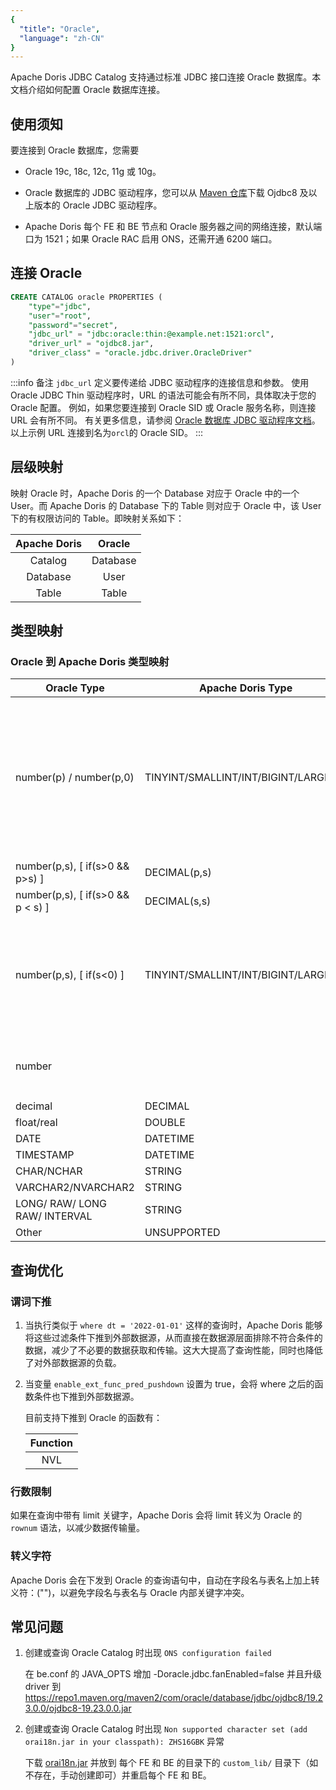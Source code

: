 ```yaml
---
{
  "title": "Oracle",
  "language": "zh-CN"
}
---
```


Apache Doris JDBC Catalog 支持通过标准 JDBC 接口连接 Oracle 数据库。本文档介绍如何配置 Oracle 数据库连接。

## 使用须知

要连接到 Oracle 数据库，您需要

- Oracle 19c, 18c, 12c, 11g 或 10g。

- Oracle 数据库的 JDBC 驱动程序，您可以从 [Maven 仓库](https://mvnrepository.com/artifact/com.oracle.database.jdbc)下载 Ojdbc8 及以上版本的 Oracle JDBC 驱动程序。

- Apache Doris 每个 FE 和 BE 节点和 Oracle 服务器之间的网络连接，默认端口为 1521；如果 Oracle RAC 启用 ONS，还需开通 6200 端口。

## 连接 Oracle

```sql
CREATE CATALOG oracle PROPERTIES (
    "type"="jdbc",
    "user"="root",
    "password"="secret",
    "jdbc_url" = "jdbc:oracle:thin:@example.net:1521:orcl",
    "driver_url" = "ojdbc8.jar",
    "driver_class" = "oracle.jdbc.driver.OracleDriver"
)
```

:::info 备注
`jdbc_url` 定义要传递给 JDBC 驱动程序的连接信息和参数。
使用 Oracle JDBC Thin 驱动程序时，URL 的语法可能会有所不同，具体取决于您的 Oracle 配置。
例如，如果您要连接到 Oracle SID 或 Oracle 服务名称，则连接 URL 会有所不同。
有关更多信息，请参阅 [Oracle 数据库 JDBC 驱动程序文档](https://docs.oracle.com/en/database/oracle/oracle-database/19/jjdbc/data-sources-and-URLs.html)。
以上示例 URL 连接到名为`orcl`的 Oracle SID。
:::

## 层级映射

映射 Oracle 时，Apache Doris 的一个 Database 对应于 Oracle 中的一个 User。而 Apache Doris 的 Database 下的 Table 则对应于 Oracle 中，该 User 下的有权限访问的 Table。即映射关系如下：

|  Apache Doris   |  Oracle  |
|:--------:|:--------:|
| Catalog  | Database |
| Database |   User   |
|  Table   |  Table   |

## 类型映射

### Oracle 到 Apache Doris 类型映射

| Oracle Type                       | Apache Doris Type                           | Comment                                                                                                                                         |
|-----------------------------------|--------------------------------------|-------------------------------------------------------------------------------------------------------------------------------------------------|
| number(p) / number(p,0)           | TINYINT/SMALLINT/INT/BIGINT/LARGEINT | Doris 会根据 p 的大小来选择对应的类型：`p < 3` -> `TINYINT`; `p < 5` -> `SMALLINT`; `p < 10` -> `INT`; `p < 19` -> `BIGINT`; `p > 19` -> `LARGEINT` |
| number(p,s), [ if(s>0 && p>s) ]   | DECIMAL(p,s)                         |                                                                                                                                                 |
| number(p,s), [ if(s>0 && p < s) ] | DECIMAL(s,s)                         |                                                                                                                                                 |
| number(p,s), [ if(s<0) ]          | TINYINT/SMALLINT/INT/BIGINT/LARGEINT | s<0 的情况下，Doris 会将 p 设置为 p+\|s\|，并进行和 number(p) / number(p,0) 一样的映射                                                                |
| number                            |                                      | Doris 目前不支持未指定 p 和 s 的 oracle 类型                                                                                                           |
| decimal                           | DECIMAL                              |                                                                                                                                                 |
| float/real                        | DOUBLE                               |                                                                                                                                                 |
| DATE                              | DATETIME                             |                                                                                                                                                 |
| TIMESTAMP                         | DATETIME                             |                                                                                                                                                 |
| CHAR/NCHAR                        | STRING                               |                                                                                                                                                 |
| VARCHAR2/NVARCHAR2                | STRING                               |                                                                                                                                                 |
| LONG/ RAW/ LONG RAW/ INTERVAL     | STRING                               |                                                                                                                                                 |
| Other                             | UNSUPPORTED                          |                                                                                                                                                 |

## 查询优化

### 谓词下推

1. 当执行类似于 `where dt = '2022-01-01'` 这样的查询时，Apache Doris 能够将这些过滤条件下推到外部数据源，从而直接在数据源层面排除不符合条件的数据，减少了不必要的数据获取和传输。这大大提高了查询性能，同时也降低了对外部数据源的负载。

2. 当变量 `enable_ext_func_pred_pushdown` 设置为 true，会将 where 之后的函数条件也下推到外部数据源。

   目前支持下推到 Oracle 的函数有：

   | Function |
   |:--------:|
   |   NVL    |

### 行数限制

如果在查询中带有 limit 关键字，Apache Doris 会将 limit 转义为 Oracle 的 `rownum` 语法，以减少数据传输量。

### 转义字符

Apache Doris 会在下发到 Oracle 的查询语句中，自动在字段名与表名上加上转义符：("")，以避免字段名与表名与 Oracle 内部关键字冲突。

## 常见问题

1. 创建或查询 Oracle Catalog 时出现 `ONS configuration failed`

   在 be.conf 的 JAVA_OPTS 增加 -Doracle.jdbc.fanEnabled=false 并且升级 driver 到 https://repo1.maven.org/maven2/com/oracle/database/jdbc/ojdbc8/19.23.0.0/ojdbc8-19.23.0.0.jar

2. 创建或查询 Oracle Catalog 时出现 `Non supported character set (add orai18n.jar in your classpath): ZHS16GBK` 异常

   下载 [orai18n.jar](https://www.oracle.com/database/technologies/appdev/jdbc-downloads.html) 并放到 每个 FE 和 BE 的目录下的 `custom_lib/` 目录下（如不存在，手动创建即可）并重启每个 FE 和 BE。
